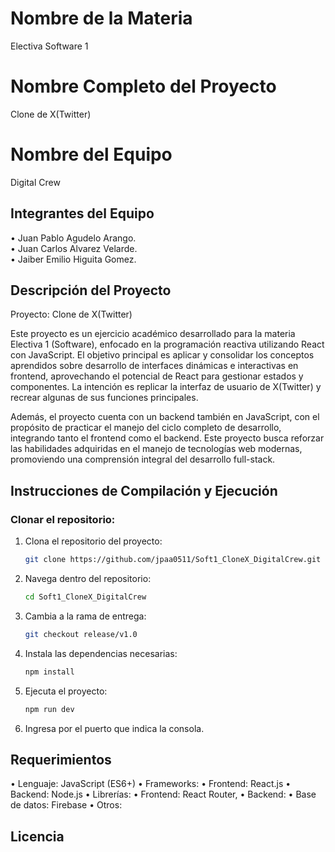# Nombre de la Materia
Electiva Software 1

# Nombre Completo del Proyecto
Clone de X(Twitter)

# Nombre del Equipo
Digital Crew

## Integrantes del Equipo
• Juan Pablo Agudelo Arango.  
• Juan Carlos Alvarez Velarde.  
• Jaiber Emilio Higuita Gomez.  

## Descripción del Proyecto
Proyecto: Clone de X(Twitter)  

Este proyecto es un ejercicio académico desarrollado para la materia Electiva 1 (Software), enfocado en la programación reactiva utilizando React con JavaScript. El objetivo principal es aplicar y consolidar los conceptos aprendidos sobre desarrollo de interfaces dinámicas e interactivas en frontend, aprovechando el potencial de React para gestionar estados y componentes. La intención es replicar la interfaz de usuario de X(Twitter) y recrear algunas de sus funciones principales.  

Además, el proyecto cuenta con un backend también en JavaScript, con el propósito de practicar el manejo del ciclo completo de desarrollo, integrando tanto el frontend como el backend. Este proyecto busca reforzar las habilidades adquiridas en el manejo de tecnologías web modernas, promoviendo una comprensión integral del desarrollo full-stack.

## Instrucciones de Compilación y Ejecución

### Clonar el repositorio:
1. Clona el repositorio del proyecto:
   ```bash
   git clone https://github.com/jpaa0511/Soft1_CloneX_DigitalCrew.git
2. Navega dentro del repositorio:
   ```bash
   cd Soft1_CloneX_DigitalCrew
3. Cambia a la rama de entrega:
   ```bash
   git checkout release/v1.0
4. Instala las dependencias necesarias:
   ```bash
   npm install
5. Ejecuta el proyecto:
   ```bash
   npm run dev
6. Ingresa por el puerto que indica la consola.

## Requerimientos
• Lenguaje: JavaScript (ES6+)
• Frameworks:
   • Frontend: React.js
   • Backend: Node.js
• Librerías:
   • Frontend: React Router, 
   • Backend: 
• Base de datos: Firebase
• Otros:
## Licencia
